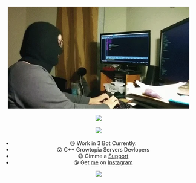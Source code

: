 <p align="center">
<img src="./giphy (1).webp"/>
<a align="center">

<p align="center">
<img src="https://github-readme-stats.vercel.app/api/?username=frenzy8&theme=tokyonight">
<div align="center">

<p align="center">
<img src="https://github-readme-stats.vercel.app/api/top-langs/?username=frenzy8&theme=tokyonight">
<div align="center">

- 😢 Work in 3 Bot Currently.
- 😲 C++ Growtopia Servers Devlopers
- 😷 Gimme a [Support](https://saweria.co/FrenzyS6)
- 😘 Get [me](https://github.com/FrenzY8) on [Instagram](https://instagram.com/FrenzyS6)

<p align="center">
<img src="https://discord.c99.nl/widget/theme-3/833213256155922432.png">
<div align="center">
